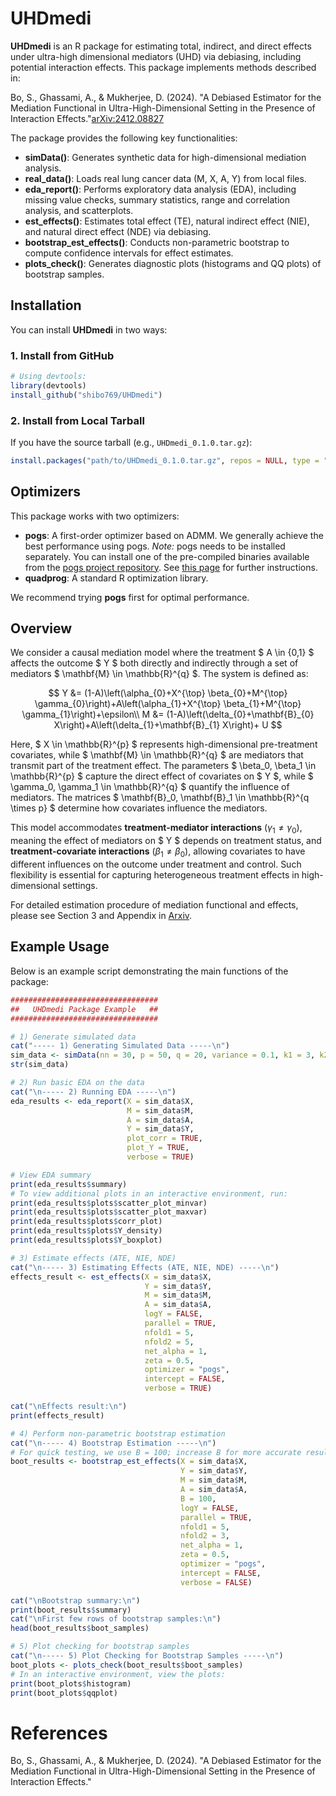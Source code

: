 

# UHDmedi

**UHDmedi** is an R package for estimating total, indirect, and direct effects under ultra-high dimensional mediators (UHD) via debiasing, including potential interaction effects. This package implements methods described in:

Bo, S., Ghassami, A., & Mukherjee, D. (2024). "A Debiased Estimator for the Mediation Functional in Ultra-High-Dimensional Setting in the Presence of Interaction Effects."[arXiv:2412.08827](https://arxiv.org/abs/2412.08827)

The package provides the following key functionalities:
- **simData()**: Generates synthetic data for high-dimensional mediation analysis.
- **real_data()**: Loads real lung cancer data (M, X, A, Y) from local files.
- **eda_report()**: Performs exploratory data analysis (EDA), including missing value checks, summary statistics, range and correlation analysis, and scatterplots.
- **est_effects()**: Estimates total effect (TE), natural indirect effect (NIE), and natural direct effect (NDE) via debiasing.
- **bootstrap_est_effects()**: Conducts non-parametric bootstrap to compute confidence intervals for effect estimates.
- **plots_check()**: Generates diagnostic plots (histograms and QQ plots) of bootstrap samples.

## Installation

You can install **UHDmedi** in two ways:

### 1. Install from GitHub

```r
# Using devtools:
library(devtools)
install_github("shibo769/UHDmedi")
```

### 2. Install from Local Tarball

If you have the source tarball (e.g., `UHDmedi_0.1.0.tar.gz`):

```r
install.packages("path/to/UHDmedi_0.1.0.tar.gz", repos = NULL, type = "source")
```

## Optimizers

This package works with two optimizers:

- **pogs**: A first-order optimizer based on ADMM. We generally achieve the best performance using pogs. *Note:* pogs needs to be installed separately. You can install one of the pre-compiled binaries available from the [pogs project repository](https://github.com/foges/pogs). See [this page](https://github.com/foges/pogs/blob/master/src/interface_r/README.md) for further instructions.
- **quadprog**: A standard R optimization library.

We recommend trying **pogs** first for optimal performance.

## Overview
We consider a causal mediation model where the treatment $ A \in \{0,1\} $ affects the outcome $ Y $ both directly and indirectly through a set of mediators $ \mathbf{M} \in \mathbb{R}^{q} $. The system is defined as:

$$
Y &=  (1-A)\left(\alpha_{0}+X^{\top} \beta_{0}+M^{\top} \gamma_{0}\right)+A\left(\alpha_{1}+X^{\top} \beta_{1}+M^{\top} \gamma_{1}\right)+\epsilon\\
M &= (1-A)\left(\delta_{0}+\mathbf{B}_{0} X\right)+A\left(\delta_{1}+\mathbf{B}_{1} X\right)+  U
$$

Here, $ X \in \mathbb{R}^{p} $ represents high-dimensional pre-treatment covariates, while $ \mathbf{M} \in \mathbb{R}^{q} $ are mediators that transmit part of the treatment effect. The parameters $ \beta_0, \beta_1 \in \mathbb{R}^{p} $ capture the direct effect of covariates on $ Y $, while $ \gamma_0, \gamma_1 \in \mathbb{R}^{q} $ quantify the influence of mediators. The matrices $ \mathbf{B}_0, \mathbf{B}_1 \in \mathbb{R}^{q \times p} $ determine how covariates influence the mediators.

This model accommodates **treatment-mediator interactions** ($\gamma_1 \neq \gamma_0$), meaning the effect of mediators on $ Y $ depends on treatment status, and **treatment-covariate interactions** ($\beta_1 \neq \beta_0$), allowing covariates to have different influences on the outcome under treatment and control. Such flexibility is essential for capturing heterogeneous treatment effects in high-dimensional settings.

For detailed estimation procedure of mediation functional and effects, please see Section 3 and Appendix in [Arxiv](https://arxiv.org/pdf/2412.08827).


## Example Usage

Below is an example script demonstrating the main functions of the package:

```r
#################################
##   UHDmedi Package Example   ##
#################################

# 1) Generate simulated data
cat("----- 1) Generating Simulated Data -----\n")
sim_data <- simData(nn = 30, p = 50, q = 20, variance = 0.1, k1 = 3, k2 = 6, s_X = 3, categorical = TRUE)
str(sim_data)

# 2) Run basic EDA on the data
cat("\n----- 2) Running EDA -----\n")
eda_results <- eda_report(X = sim_data$X,
                          M = sim_data$M,
                          A = sim_data$A,
                          Y = sim_data$Y,
                          plot_corr = TRUE,
                          plot_Y = TRUE,
                          verbose = TRUE)

# View EDA summary
print(eda_results$summary)
# To view additional plots in an interactive environment, run:
print(eda_results$plots$scatter_plot_minvar)
print(eda_results$plots$scatter_plot_maxvar)
print(eda_results$plots$corr_plot)
print(eda_results$plots$Y_density)
print(eda_results$plots$Y_boxplot)

# 3) Estimate effects (ATE, NIE, NDE)
cat("\n----- 3) Estimating Effects (ATE, NIE, NDE) -----\n")
effects_result <- est_effects(X = sim_data$X,
                              Y = sim_data$Y,
                              M = sim_data$M,
                              A = sim_data$A,
                              logY = FALSE,
                              parallel = TRUE,
                              nfold1 = 5,
                              nfold2 = 5,
                              net_alpha = 1,
                              zeta = 0.5,
                              optimizer = "pogs",
                              intercept = FALSE,
                              verbose = TRUE)

cat("\nEffects result:\n")
print(effects_result)

# 4) Perform non-parametric bootstrap estimation
cat("\n----- 4) Bootstrap Estimation -----\n")
# For quick testing, we use B = 100; increase B for more accurate results.
boot_results <- bootstrap_est_effects(X = sim_data$X,
                                      Y = sim_data$Y,
                                      M = sim_data$M,
                                      A = sim_data$A,
                                      B = 100,
                                      logY = FALSE,
                                      parallel = TRUE,
                                      nfold1 = 5,
                                      nfold2 = 3,
                                      net_alpha = 1,
                                      zeta = 0.5,
                                      optimizer = "pogs",
                                      intercept = FALSE,
                                      verbose = FALSE)

cat("\nBootstrap summary:\n")
print(boot_results$summary)
cat("\nFirst few rows of bootstrap samples:\n")
head(boot_results$boot_samples)

# 5) Plot checking for bootstrap samples
cat("\n----- 5) Plot Checking for Bootstrap Samples -----\n")
boot_plots <- plots_check(boot_results$boot_samples)
# In an interactive environment, view the plots:
print(boot_plots$histogram)
print(boot_plots$qqplot)
```


# References
Bo, S., Ghassami, A., & Mukherjee, D. (2024). "A Debiased Estimator for the Mediation Functional in Ultra-High-Dimensional Setting in the Presence of Interaction Effects."

